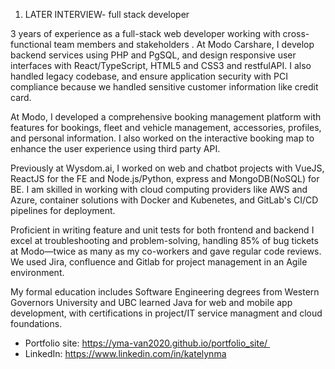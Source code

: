 1. LATER INTERVIEW- full stack developer

3 years of experience as a full-stack web developer working with cross-functional team members and stakeholders . At Modo Carshare, I develop backend services using PHP and PgSQL, and design responsive user interfaces with React/TypeScript, HTML5 and CSS3 and restfulAPI. I also handled legacy codebase, and ensure application security with PCI compliance because we handled sensitive customer information like credit card.

At Modo, I developed a comprehensive booking management platform with features for bookings, fleet and vehicle management, accessories, profiles, and personal information. I also worked on the interactive booking map to enhance the user experience using third party API.

Previously at Wysdom.ai, I worked on web and chatbot projects with VueJS, ReactJS for the FE and  Node.js/Python, express and MongoDB(NoSQL) for BE. I am skilled in working with cloud computing providers like AWS and Azure, container solutions with Docker and Kubenetes, and GitLab's CI/CD pipelines for deployment. 

Proficient in writing feature and unit tests for both frontend and backend I excel at troubleshooting and problem-solving, handling 85% of bug tickets at Modo—twice as many as my co-workers and gave regular code reviews. We used Jira, confluence and Gitlab for project management in an Agile environment. 

My formal education includes Software Engineering degrees from Western Governors University and UBC learned Java for web and mobile app development, with certifications in project/IT service managment and cloud foundations.

* Portfolio site: https://yma-van2020.github.io/portfolio_site/  
* LinkedIn: https://www.linkedin.com/in/katelynma
